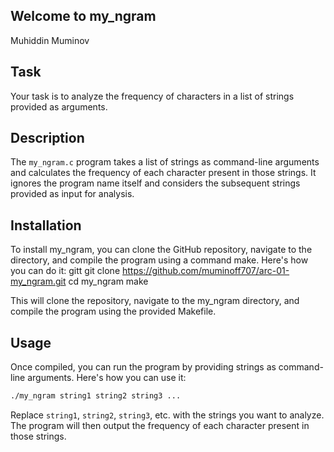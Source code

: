 ## Welcome to my_ngram
Muhiddin Muminov 

## Task

Your task is to analyze the frequency of characters in a list of strings provided as arguments.

## Description

The `my_ngram.c` program takes a list of strings as command-line arguments and calculates the frequency of each character present in those strings. It ignores the program name itself and considers the subsequent strings provided as input for analysis.

## Installation

To install my_ngram, you can clone the GitHub repository, navigate to the directory, and compile the program using a command make. Here's how you can do it:
gitt
git clone https://github.com/muminoff707/arc-01-my_ngram.git
cd my_ngram
make

This will clone the repository, navigate to the my_ngram directory, and compile the program using the provided Makefile.

## Usage

Once compiled, you can run the program by providing strings as command-line arguments. Here's how you can use it:
```bash
./my_ngram string1 string2 string3 ...
```

Replace `string1`, `string2`, `string3`, etc. with the strings you want to analyze. The program will then output the frequency of each character present in those strings.
